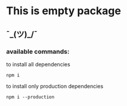 # This is empty package
## ¯\_(ツ)_/¯
### available commands:
to install all dependencies
```
npm i
```
to install only production dependencies
```
npm i --production
```

